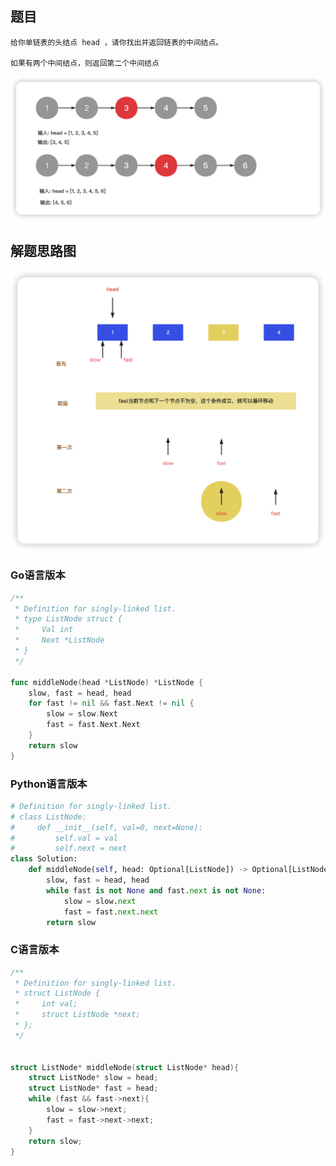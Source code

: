<!--
 * @Date: 2023-02-28 13:51:28
 * @Author: Bruce
 * @Description: 
-->
## 题目

```
给你单链表的头结点 head ，请你找出并返回链表的中间结点。

如果有两个中间结点，则返回第二个中间结点
```

<img src="./../images/simple/876.png">

## 解题思路图

<img src="./../images/simple/solve_876.png">

### **Go语言版本**

```Go
/**
 * Definition for singly-linked list.
 * type ListNode struct {
 *     Val int
 *     Next *ListNode
 * }
 */

func middleNode(head *ListNode) *ListNode {
    slow, fast = head, head
    for fast != nil && fast.Next != nil {
        slow = slow.Next
        fast = fast.Next.Next
    }
    return slow
}
```

### **Python语言版本**

```Python
# Definition for singly-linked list.
# class ListNode:
#     def __init__(self, val=0, next=None):
#         self.val = val
#         self.next = next
class Solution:
    def middleNode(self, head: Optional[ListNode]) -> Optional[ListNode]:
        slow, fast = head, head
        while fast is not None and fast.next is not None:
            slow = slow.next
            fast = fast.next.next
        return slow
```

### **C语言版本**

```C
/**
 * Definition for singly-linked list.
 * struct ListNode {
 *     int val;
 *     struct ListNode *next;
 * };
 */


struct ListNode* middleNode(struct ListNode* head){
    struct ListNode* slow = head;
    struct ListNode* fast = head;
    while (fast && fast->next){
        slow = slow->next;
        fast = fast->next->next;
    }
    return slow;
}
```